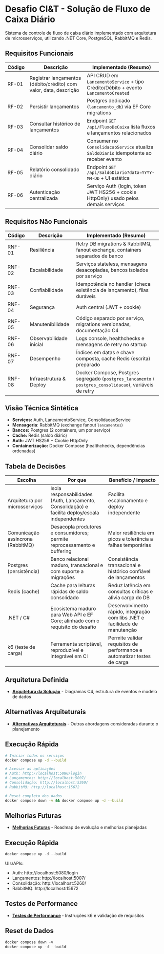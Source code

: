 # Desafio CI&T - Solução de Fluxo de Caixa Diário

Sistema de controle de fluxo de caixa diário implementado com arquitetura de microsserviços, utilizando .NET Core, PostgreSQL, RabbitMQ e Redis.

## Requisitos Funcionais

| Código | Descrição | Implementado (Resumo) |
|--------|-----------|------------------------|
| RF-01 | Registrar lançamentos (débito/crédito) com valor, data, descrição | API CRUD em `LancamentoService` + tipo Crédito/Débito + evento `LancamentoCreated` |
| RF-02 | Persistir lançamentos | Postgres dedicado (`lancamento_db`) via EF Core migrations |
| RF-03 | Consultar histórico de lançamentos | Endpoint `GET /api/FluxoDeCaixa` lista fluxos e lançamentos relacionados |
| RF-04 | Consolidar saldo diário | Consumer no `ConsolidacaoService` atualiza `SaldoDiario` idempotente ao receber evento |
| RF-05 | Relatório consolidado diário | Endpoint `GET /api/SaldoDiario?data=YYYY-MM-DD` + UI estática |
| RF-06 | Autenticação centralizada | Serviço Auth (login, token JWT HS256 + cookie HttpOnly) usado pelos demais serviços |

## Requisitos Não Funcionais

| Código | Descrição | Implementado (Resumo) |
|--------|-----------|-----------------------|
| RNF-01 | Resiliência | Retry DB migrations & RabbitMQ, fanout exchange, containers separados de banco |
| RNF-02 | Escalabilidade | Serviços stateless, mensagens desacopladas, bancos isolados por serviço |
| RNF-03 | Confiabilidade | Idempotência no handler (checa existência de lançamento), filas duráveis |
| RNF-04 | Segurança | Auth central (JWT + cookie)|
| RNF-05 | Manutenibilidade | Código separado por serviço, migrations versionadas, documentação C4 |
| RNF-06 | Observabilidade inicial | Logs console, healthchecks e mensagens de retry no startup |
| RNF-07 | Desempenho | Índices em datas e chave composta, cache Redis (escrita) preparado |
| RNF-08 | Infraestrutura & Deploy | Docker Compose, Postgres segregado (`postgres_lancamento` / `postgres_consolidacao`), variáveis de retry |

## Visão Técnica Sintética

- **Serviços:** Auth, LancamentoService, ConsolidacaoService
- **Mensageria:** RabbitMQ (exchange fanout `lancamentos`)
- **Bancos:** Postgres (2 containers, um por serviço)
- **Cache:** Redis (saldo diário)
- **Auth:** JWT HS256 + Cookie HttpOnly
- **Containerização:** Docker Compose (healthchecks, dependências ordenadas)

## Tabela de Decisões

| Escolha | Por que | Benefício / Impacto |
|---|---|---|
| Arquitetura por microsserviços | Isola responsabilidades (Auth, Lançamento, Consolidação) e facilita deploy/escala independentes | Facilita escalonamento e deploy independente |
| Comunicação assíncrona (RabbitMQ) | Desacopla produtores e consumidores; permite reprocessamento e buffering | Maior resiliência em picos e tolerância a falhas temporárias |
| Postgres (persistência) | Banco relacional maduro, transacional e com suporte a migrações | Consistência transacional e histórico confiável de lançamentos |
| Redis (cache) | Cache para leituras rápidas de saldo consolidado | Reduz latência em consultas críticas e alivia carga do DB |
| .NET / C# | Ecosistema maduro para Web API e EF Core; alinhado com o requisito do desafio | Desenvolvimento rápido, integração com libs .NET e facilidade de manutenção |
| k6 (teste de carga) | Ferramenta scriptável, reproduzível e integrável em CI | Permite validar requisitos de performance e automatizar testes de carga |

## Arquitetura Definida
- **[Arquitetura da Solução](./docs/ARCHITECTURE.md)** - Diagramas C4, estrutura de eventos e modelo de dados

## Alternativas Arquiteturais
- **[Alternativas Arquiteturais](./docs/ALTERNATIVES.md)** - Outras abordagens consideradas durante o planejamento

## Execução Rápida

```bash
# Iniciar todos os serviços
docker compose up -d --build

# Acessar as aplicações
# Auth: http://localhost:5080/login
# Lançamentos: http://localhost:5007/
# Consolidação: http://localhost:5260/
# RabbitMQ: http://localhost:15672

# Reset completo dos dados
docker compose down -v && docker compose up -d --build
```
## Melhorias Futuras
- **[Melhorias Futuras](./docs/ROADMAP.md)** - Roadmap de evolução e melhorias planejadas  

## Execução Rápida
```powershell
docker compose up -d --build
```
UIs/APIs:
- Auth: http://localhost:5080/login
- Lançamentos: http://localhost:5007/
- Consolidação: http://localhost:5260/
- RabbitMQ: http://localhost:15672

## Testes de Performance
- **[Testes de Performance](./docs/TESTING.md)** - Instruções k6 e validação de requisitos

## Reset de Dados
```powershell
docker compose down -v
docker compose up -d --build
```









